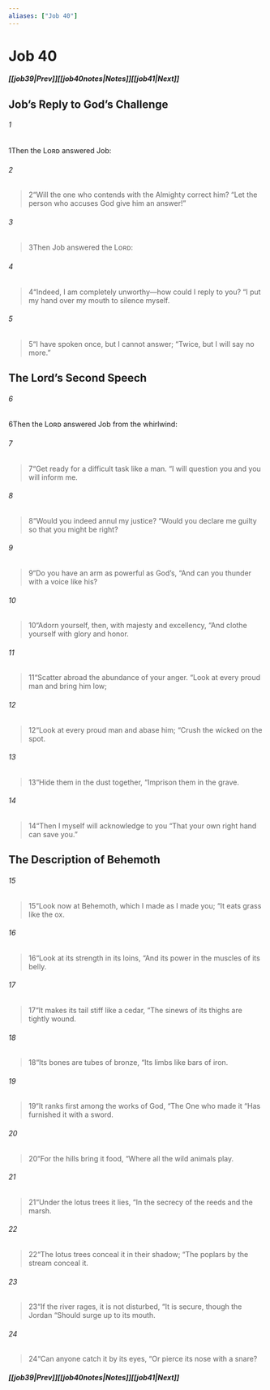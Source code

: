 ```yaml
---
aliases: ["Job 40"]
---
```

# Job 40
##### <span class=arrow-left></span>[[job39|Prev]]<span class=navigation-separator></span>[[job40notes|Notes]]<span class=navigation-separator></span>[[job41|Next]]<span class=arrow-right></span>
## Job’s Reply to God’s Challenge
###### 1
<span class=verse-first>1</span>Then the Lᴏʀᴅ answered Job:
<div class=paragraph-break></div>

###### 2
><span class=verse-body-poetry>2</span><span class=poetry-quote-double>“</span>Will the one who contends with the Almighty correct him?
><span class=poetry-quote-double>“</span>Let the person who accuses God give him an answer!”
<div class=paragraph-break></div>

###### 3
><span class=verse-first-poetry>3</span>Then Job answered the Lᴏʀᴅ:
###### 4
><span class=verse-body-poetry>4</span><span class=poetry-quote-double>“</span>Indeed, I am completely unworthy—how could I reply to you?
><span class=poetry-quote-double>“</span>I put my hand over my mouth to silence myself.
###### 5
><span class=verse-body-poetry>5</span><span class=poetry-quote-double>“</span>I have spoken once, but I cannot answer;
><span class=poetry-quote-double>“</span>Twice, but I will say no more.”
## The Lord’s Second Speech
###### 6
<span class=verse-first>6</span>Then the Lᴏʀᴅ answered Job from the whirlwind:
<div class=paragraph-break></div>

###### 7
><span class=verse-body-poetry>7</span><span class=poetry-quote-double>“</span>Get ready for a difficult task like a man.
><span class=poetry-quote-double>“</span>I will question you and you will inform me.
###### 8
><span class=verse-body-poetry>8</span><span class=poetry-quote-double>“</span>Would you indeed annul my justice?
><span class=poetry-quote-double>“</span>Would you declare me guilty so that you might be right?
###### 9
><span class=verse-body-poetry>9</span><span class=poetry-quote-double>“</span>Do you have an arm as powerful as God’s,
><span class=poetry-quote-double>“</span>And can you thunder with a voice like his?
<div class=paragraph-break></div>

###### 10
><span class=verse-first-poetry>10</span><span class=poetry-quote-double>“</span>Adorn yourself, then, with majesty and excellency,
><span class=poetry-quote-double>“</span>And clothe yourself with glory and honor.
###### 11
><span class=verse-body-poetry>11</span><span class=poetry-quote-double>“</span>Scatter abroad the abundance of your anger.
><span class=poetry-quote-double>“</span>Look at every proud man and bring him low;
###### 12
><span class=verse-body-poetry>12</span><span class=poetry-quote-double>“</span>Look at every proud man and abase him;
><span class=poetry-quote-double>“</span>Crush the wicked on the spot.
###### 13
><span class=verse-body-poetry>13</span><span class=poetry-quote-double>“</span>Hide them in the dust together,
><span class=poetry-quote-double>“</span>Imprison them in the grave.
###### 14
><span class=verse-body-poetry>14</span><span class=poetry-quote-double>“</span>Then I myself will acknowledge to you
><span class=poetry-quote-double>“</span>That your own right hand can save you.”
## The Description of Behemoth
###### 15
><span class=verse-first-poetry>15</span><span class=poetry-quote-double>“</span>Look now at Behemoth, which I made as I made you;
><span class=poetry-quote-double>“</span>It eats grass like the ox.
###### 16
><span class=verse-body-poetry>16</span><span class=poetry-quote-double>“</span>Look at its strength in its loins,
><span class=poetry-quote-double>“</span>And its power in the muscles of its belly.
###### 17
><span class=verse-body-poetry>17</span><span class=poetry-quote-double>“</span>It makes its tail stiff like a cedar,
><span class=poetry-quote-double>“</span>The sinews of its thighs are tightly wound.
###### 18
><span class=verse-body-poetry>18</span><span class=poetry-quote-double>“</span>Its bones are tubes of bronze,
><span class=poetry-quote-double>“</span>Its limbs like bars of iron.
<div class=paragraph-break></div>

###### 19
><span class=verse-first-poetry>19</span><span class=poetry-quote-double>“</span>It ranks first among the works of God,
><span class=poetry-quote-double>“</span>The One who made it
><span class=poetry-quote-double>“</span>Has furnished it with a sword.
###### 20
><span class=verse-body-poetry>20</span><span class=poetry-quote-double>“</span>For the hills bring it food,
><span class=poetry-quote-double>“</span>Where all the wild animals play.
###### 21
><span class=verse-body-poetry>21</span><span class=poetry-quote-double>“</span>Under the lotus trees it lies,
><span class=poetry-quote-double>“</span>In the secrecy of the reeds and the marsh.
###### 22
><span class=verse-body-poetry>22</span><span class=poetry-quote-double>“</span>The lotus trees conceal it in their shadow;
><span class=poetry-quote-double>“</span>The poplars by the stream conceal it.
###### 23
><span class=verse-body-poetry>23</span><span class=poetry-quote-double>“</span>If the river rages, it is not disturbed,
><span class=poetry-quote-double>“</span>It is secure, though the Jordan
><span class=poetry-quote-double>“</span>Should surge up to its mouth.
###### 24
><span class=verse-body-poetry>24</span><span class=poetry-quote-double>“</span>Can anyone catch it by its eyes,
><span class=poetry-quote-double>“</span>Or pierce its nose with a snare?
##### <span class=arrow-left></span>[[job39|Prev]]<span class=navigation-separator></span>[[job40notes|Notes]]<span class=navigation-separator></span>[[job41|Next]]<span class=arrow-right></span>